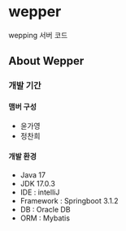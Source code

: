 # wepper
wepping 서버 코드

## About Wepper

### 개발 기간

#### 맴버 구성
- 윤가영
- 정찬희

#### 개발 환경

- Java 17
- JDK 17.0.3
- IDE : intelliJ
- Framework : Springboot 3.1.2
- DB : Oracle DB
- ORM : Mybatis
